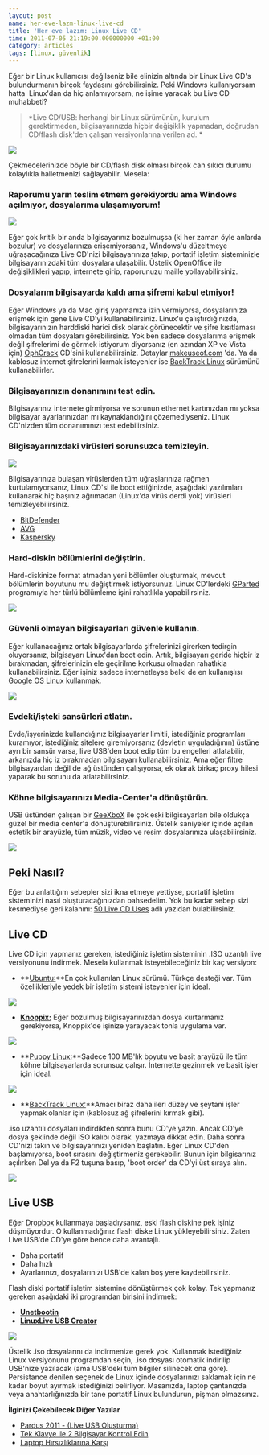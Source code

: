 ```yaml
--- 
layout: post 
name: her-eve-lazm-linux-live-cd 
title: 'Her eve lazım: Linux Live CD' 
time: 2011-07-05 21:19:00.000000000 +01:00 
category: articles
tags: [linux, güvenlik]
---
```

Eğer bir Linux kullanıcısı değilseniz bile elinizin altında bir Linux Live CD's bulundurmanın birçok faydasını görebilirsiniz. Peki Windows kullanıyorsam hatta  Linux'dan da hiç anlamıyorsam, ne işime yaracak bu Live CD muhabbeti?

> *Live CD/USB: herhangi bir Linux sürümünün, kurulum gerektirmeden, bilgisayarınızda hiçbir değişiklik yapmadan, doğrudan CD/flash disk'den çalışan versiyonlarına verilen ad. *

[![]({{site.url}}/images/bootable-ubuntu-usb-flash-drive.jpg)]({{site.url}}/images/bootable-ubuntu-usb-flash-drive.jpg)

Çekmecelerinizde böyle bir CD/flash disk olması birçok can sıkıcı durumu kolaylıkla halletmenizi sağlayabilir. Mesela:

### Raporumu yarın teslim etmem gerekiyordu ama Windows açılmıyor, dosyalarıma ulaşamıyorum!

[![]({{site.url}}/images/boot_error.jpg)]({{site.url}}/images/boot_error.jpg)

Eğer çok kritik bir anda bilgisayarınız bozulmuşsa (ki her zaman öyle anlarda bozulur) ve dosyalarınıza erişemiyorsanız, Windows'u düzeltmeye uğraşacağınıza Live CD'nizi bilgisayarınıza takıp, portatif işletim sisteminizle bilgisayarınızdaki tüm dosyalara ulaşabilir. Üstelik OpenOffice ile değişiklikleri yapıp, internete girip, raporunuzu maille yollayabilirsiniz.

### Dosyalarım bilgisayarda kaldı ama şifremi kabul etmiyor!

Eğer Windows ya da Mac giriş yapmanıza izin vermiyorsa, dosyalarınıza erişmek için gene Live CD'yi kullanabilirsiniz. Linux'u çalıştırdığınızda, bilgisayarınızın harddiski harici disk olarak görünecektir ve şifre kısıtlaması olmadan tüm dosyaları görebilirsiniz.
Yok ben sadece dosyalarıma erişmek değil şifrelerimi de görmek istiyorum diyorsanız (en azından XP ve Vista için) [OphCrack](http://ophcrack.sourceforge.net/) CD'sini kullanabilirsiniz. Detaylar [makeuseof.com](http://www.makeuseof.com/tag/hack-windows-passwords-with-ophcrack/) 'da. Ya da kablosuz internet şifrelerini kırmak isteyenler ise [BackTrack Linux](http://www.backtrack-linux.org/) sürümünü kullanabilirler.

### Bilgisayarınızın donanımını test edin.

Bilgisayarınız internete girmiyorsa ve sorunun ethernet kartınızdan mı yoksa bilgisayar ayarlarınızdan mı kaynaklandığını çözemediyseniz. Linux CD'nizden tüm donanımınızı test edebilirsiniz.

### Bilgisayarınızdaki virüsleri sorunsuzca temizleyin. 

[![]({{site.url}}/images/virus-laptop-02.jpg)]({{site.url}}/images/virus-laptop-02.jpg)

Bilgisayarınıza bulaşan virüslerden tüm uğraşlarınıza rağmen kurtulamıyorsanız, Linux CD'si ile boot ettiğinizde, aşağıdaki yazılımları kullanarak hiç başınız ağrımadan (Linux'da virüs derdi yok) virüsleri temizleyebilirsiniz.

-   [BitDefender](http://www.makeuseof.com/tag/bitdefender-rescue-cd-removes-viruses-fails/)
-   [AVG](http://www.avg.com/us-en/226386)
-   [Kaspersky](http://www.makeuseof.com/tag/kaspersky-rescue-disk-saves-reinstalling-windows/)

### Hard-diskin bölümlerini değiştirin.

Hard-diskinize format atmadan yeni bölümler oluşturmak, mevcut bölümlerin boyutunu mu değiştirmek istiyorsunuz. Linux CD'lerdeki [GParted](http://www.makeuseof.com/tag/kaspersky-rescue-disk-saves-reinstalling-windows/) programıyla her türlü bölümleme işini rahatlıkla yapabilirsiniz.

[![]({{site.url}}/images/gparted.png)]({{site.url}}/images/gparted.png)

### Güvenli olmayan bilgisayarları güvenle kullanın.

Eğer kullanacağınız ortak bilgisayarlarda şifrelerinizi girerken tedirgin oluyorsanız, bilgisayarı Linux'dan boot edin. Artık, bilgisayarı geride hiçbir iz bırakmadan, şifrelerinizin ele geçirilme korkusu olmadan rahatlıkla kullanabilirsiniz.
Eğer işiniz sadece internetleyse belki de en kullanışlısı [Google OS Linux](http://getchrome.eu/download.php) kullanmak.

[![]({{site.url}}/images/screenshotom.png)]({{site.url}}/images/screenshotom.png)

### Evdeki/işteki sansürleri atlatın.

Evde/işyerinizde kullandığınız bilgisayarlar limitli, istediğiniz programları kuramıyor, istediğiniz sitelere giremiyorsanız (devletin uyguladığının) üstüne ayrı bir sansür varsa, live USB'den boot edip tüm bu engelleri atlatabilir, arkanızda hiç iz bırakmadan bilgisayarı kullanabilirsiniz. Ama eğer filtre bilgisayardan değil de ağ üstünden çalışıyorsa, ek olarak birkaç proxy hilesi yaparak bu sorunu da atlatabilirsiniz.

### Köhne bilgisayarınızı Media-Center'a dönüştürün.

USB üstünden çalışan bir [GeeXboX](http://www.geexbox.org/screenshots/) ile çok eski bilgisayarları bile oldukça güzel bir media center'a dönüştürebilirsiniz. Üstelik saniyeler içinde açılan estetik bir arayüzle, tüm müzik, video ve resim dosyalarınıza ulaşabilirsiniz.

[![]({{site.url}}/images/xbmc-movies1.jpg)](http://www.geexbox.org/screenshots/)

Peki Nasıl?
-----------

Eğer bu anlattığım sebepler sizi ikna etmeye yettiyse, portatif işletim sisteminizi nasıl oluşturacağınızdan bahsedelim. Yok bu kadar sebep sizi kesmediyse geri kalanını: [50 Live CD Uses](http://www.scribd.com/doc/57464299/MakeUseOf-com-50-Live-CD-Uses) adlı yazıdan bulabilirsiniz.

Live CD
-------

Live CD için yapmanız gereken, istediğiniz işletim sisteminin .ISO uzantılı live versiyonunu indirmek. Mesela kullanmak isteyebileceğiniz bir kaç versiyon:

-   **[Ubuntu:](http://www.ubuntu.com/download/ubuntu/download)**En çok kullanılan Linux sürümü. Türkçe desteği var. Tüm özellikleriyle yedek bir işletim sistemi isteyenler için ideal.

[![](http://static.arstechnica.com/shell-windows.png)](http://www.ubuntu.com/download/ubuntu/download)

-   **[Knoppix:](http://www.knopper.net/knoppix/index-en.html)** Eğer bozulmuş bilgisayarınızdan dosya kurtarmanız gerekiyorsa, Knoppix'de işinize yarayacak tonla uygulama var.

[![](http://www.pendrivelinux.com/wp-content/uploads/knoppix11.jpg)](http://www.knopper.net/knoppix/index-en.html)

-   **[Puppy Linux:](http://puppylinux.com/)**Sadece 100 MB'lık boyutu ve basit arayüzü ile tüm köhne bilgisayarlarda sorunsuz çalışır. İnternette gezinmek ve basit işler için ideal.

[![](http://cache.lifehacker.com/assets/resources/2007/12/puppy-linux.png)](http://puppylinux.com/)

-   **[BackTrack Linux:](http://www.backtrack-linux.org/)**Amacı biraz daha ileri düzey ve şeytani işler yapmak olanlar için (kablosuz ağ şifrelerini kırmak gibi).

.iso uzantılı dosyaları indirdikten sonra bunu CD'ye yazın. Ancak CD'ye dosya şeklinde değil ISO kalıbı olarak  yazmaya dikkat edin. Daha sonra CD'nizi takın ve bilgisayarınızı yeniden başlatın. Eğer Linux CD'den başlamıyorsa, boot sırasını değiştirmeniz gerekebilir. Bunun için bilgisarınız açılırken Del ya da F2 tuşuna basıp, 'boot order' da CD'yi üst sıraya alın.

[![]({{site.url}}/images/bios.jpg)]({{site.url}}/images/bios.jpg)

Live USB
--------

Eğer [Dropbox](http://asuyatuyolar.org/2009/12/dropbox.html) kullanmaya başladıysanız, eski flash diskine pek işiniz düşmüyordur. O kullanmadığınız flash diske Linux yükleyebilirsiniz. Zaten Live USB'de CD'ye göre bence daha avantajlı.

-   Daha portatif
-   Daha hızlı
-   Ayarlarınızı, dosyalarınızı USB'de kalan boş yere kaydebilirsiniz.

Flash diski portatif işletim sistemine dönüştürmek çok kolay. Tek yapmanız gereken aşağıdaki iki programdan birisini indirmek:

-   **[Unetbootin](http://unetbootin.sourceforge.net/)**
-   **[LinuxLive USB Creator](http://www.linuxliveusb.com/en/home)**

[![](http://www.linuxliveusb.com/images/stories/screenshots/2.jpg)](http://www.linuxliveusb.com/en/home)

Üstelik .iso dosyalarını da indirmenize gerek yok. Kullanmak istediğiniz Linux versiyonunu programdan seçin, .iso dosyası otomatik indirilip USB'nize yazılacak (ama USB'deki tüm bilgiler silinecek ona göre). Persistance denilen seçenek de Linux içinde dosyalarınızı saklamak için ne kadar boyut ayırmak istediğinizi belirliyor.
Masanızda, laptop çantanızda veya anahtarlığınızda bir tane portatif Linux bulundurun, pişman olmazsınız.

**İlginizi Çekebilecek Diğer Yazılar**

-   [Pardus 2011 - (Live USB Oluşturma)](http://asuyatuyolar.org/2011/01/pardus-2011-ckt.html)
-   [Tek Klavye ile 2 Bilgisayar Kontrol Edin](http://asuyatuyolar.org/2011/04/tek-klavye-ile-iki-bilgisayar-kontrol.html)
-   [Laptop Hırsızlıklarına Karşı](http://asuyatuyolar.org/2011/04/laptop-hrszlklarna-kars.html)

